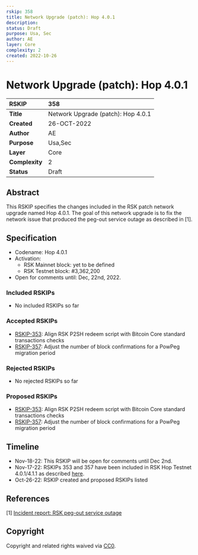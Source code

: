 ```yaml
---
rskip: 358
title: Network Upgrade (patch): Hop 4.0.1
description: 
status: Draft
purpose: Usa, Sec
author: AE
layer: Core
complexity: 2
created: 2022-10-26
---
```

# Network Upgrade (patch): Hop 4.0.1

|RSKIP          |358           |
| :------------ |:-------------|
|**Title**      |Network Upgrade (patch): Hop 4.0.1 |
|**Created**    |26-OCT-2022 |
|**Author**     |AE |
|**Purpose**    |Usa,Sec |
|**Layer**      |Core |
|**Complexity** |2 |
|**Status**     |Draft |

## Abstract

This RSKIP specifies the changes included in the RSK patch network upgrade named Hop 4.0.1. The goal of this network upgrade is to fix the network issue that produced the peg-out service outage as described in [1].

## Specification

- Codename: Hop 4.0.1
- Activation:
	- RSK Mainnet block: yet to be defined
	- RSK Testnet block: #3,362,200
- Open for comments until: Dec, 22nd, 2022.

### Included RSKIPs

- No included RSKIPs so far

### Accepted RSKIPs

- [RSKIP-353](https://github.com/rsksmart/RSKIPs/blob/master/IPs/RSKIP353.md): Align RSK P2SH redeem script with Bitcoin Core standard transactions checks
- [RSKIP-357](https://github.com/rsksmart/RSKIPs/blob/master/IPs/RSKIP357.md): Adjust the number of block confirmations for a PowPeg migration period

### Rejected RSKIPs

- No rejected RSKIPs so far

### Proposed RSKIPs

- [RSKIP-353](https://github.com/rsksmart/RSKIPs/blob/master/IPs/RSKIP353.md): Align RSK P2SH redeem script with Bitcoin Core standard transactions checks
- [RSKIP-357](https://github.com/rsksmart/RSKIPs/blob/master/IPs/RSKIP357.md): Adjust the number of block confirmations for a PowPeg migration period

## Timeline

- Nov-18-22: This RSKIP will be open for comments until Dec 2nd.
- Nov-17-22: RSKIPs 353 and 357 have been included in RSK Hop Testnet 4.0.1/4.1.1 as described [here](https://blog.rsk.co/noticia/rsk-hop-testnet-4-0-1-and-4-1-1-are-here-testnet-only-versions/).
- Oct-26-22: RSKIP created and proposed RSKIPs listed

## References

[1] [Incident report: RSK peg-out service outage](https://blog.rsk.co/noticia/incident-report-rsk-peg-out-service-outage/)

## Copyright

Copyright and related rights waived via [CC0](https://creativecommons.org/publicdomain/zero/1.0/).

